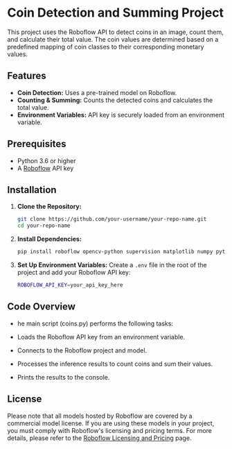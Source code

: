 # Coin Detection and Summing Project

This project uses the Roboflow API to detect coins in an image, count them, and calculate their total value. The coin values are determined based on a predefined mapping of coin classes to their corresponding monetary values.

## Features

- **Coin Detection:** Uses a pre-trained model on Roboflow.
- **Counting & Summing:** Counts the detected coins and calculates the total value.
- **Environment Variables:** API key is securely loaded from an environment variable.

## Prerequisites

- Python 3.6 or higher
- A [Roboflow](https://roboflow.com/) API key

## Installation

1. **Clone the Repository:**

   ```bash
   git clone https://github.com/your-username/your-repo-name.git
   cd your-repo-name
2. **Install Dependencies:**
   
   ```bash
   pip install roboflow opencv-python supervision matplotlib numpy python-dotenv
3. **Set Up Environment Variables:**
     Create a `.env` file in the root of the project and add your Roboflow API key:

   ```bash
   ROBOFLOW_API_KEY=your_api_key_here
## Code Overview
- he main script (coins.py) performs the following tasks:

- Loads the Roboflow API key from an environment variable.

- Connects to the Roboflow project and model.

- Processes the inference results to count coins and sum their values.

- Prints the results to the console.
## License
Please note that all models hosted by Roboflow are covered by a commercial model license. If you are using these models in your project, you must comply with Roboflow's licensing and pricing terms. For more details, please refer to the [Roboflow Licensing and Pricing](https://roboflow.com/pricing) page.


